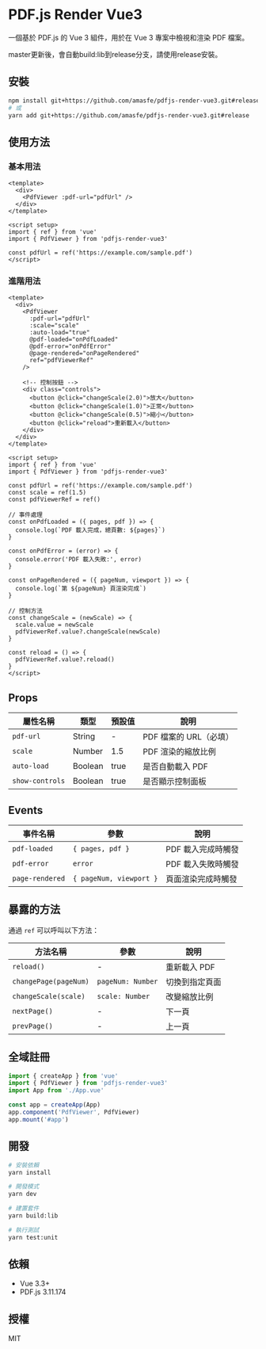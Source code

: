# PDF.js Render Vue3

一個基於 PDF.js 的 Vue 3 組件，用於在 Vue 3 專案中檢視和渲染 PDF 檔案。

master更新後，會自動build:lib到release分支，請使用release安裝。

## 安裝

```bash
npm install git+https://github.com/amasfe/pdfjs-render-vue3.git#release
# 或
yarn add git+https://github.com/amasfe/pdfjs-render-vue3.git#release
```

## 使用方法

### 基本用法

```vue
<template>
  <div>
    <PdfViewer :pdf-url="pdfUrl" />
  </div>
</template>

<script setup>
import { ref } from 'vue'
import { PdfViewer } from 'pdfjs-render-vue3'

const pdfUrl = ref('https://example.com/sample.pdf')
</script>
```

### 進階用法

```vue
<template>
  <div>
    <PdfViewer
      :pdf-url="pdfUrl"
      :scale="scale"
      :auto-load="true"
      @pdf-loaded="onPdfLoaded"
      @pdf-error="onPdfError"
      @page-rendered="onPageRendered"
      ref="pdfViewerRef"
    />

    <!-- 控制按鈕 -->
    <div class="controls">
      <button @click="changeScale(2.0)">放大</button>
      <button @click="changeScale(1.0)">正常</button>
      <button @click="changeScale(0.5)">縮小</button>
      <button @click="reload">重新載入</button>
    </div>
  </div>
</template>

<script setup>
import { ref } from 'vue'
import { PdfViewer } from 'pdfjs-render-vue3'

const pdfUrl = ref('https://example.com/sample.pdf')
const scale = ref(1.5)
const pdfViewerRef = ref()

// 事件處理
const onPdfLoaded = ({ pages, pdf }) => {
  console.log(`PDF 載入完成，總頁數: ${pages}`)
}

const onPdfError = (error) => {
  console.error('PDF 載入失敗:', error)
}

const onPageRendered = ({ pageNum, viewport }) => {
  console.log(`第 ${pageNum} 頁渲染完成`)
}

// 控制方法
const changeScale = (newScale) => {
  scale.value = newScale
  pdfViewerRef.value?.changeScale(newScale)
}

const reload = () => {
  pdfViewerRef.value?.reload()
}
</script>
```

## Props

| 屬性名稱        | 類型    | 預設值 | 說明                   |
| --------------- | ------- | ------ | ---------------------- |
| `pdf-url`       | String  | -      | PDF 檔案的 URL（必填） |
| `scale`         | Number  | 1.5    | PDF 渲染的縮放比例     |
| `auto-load`     | Boolean | true   | 是否自動載入 PDF       |
| `show-controls` | Boolean | true   | 是否顯示控制面板       |

## Events

| 事件名稱        | 參數                    | 說明               |
| --------------- | ----------------------- | ------------------ |
| `pdf-loaded`    | `{ pages, pdf }`        | PDF 載入完成時觸發 |
| `pdf-error`     | `error`                 | PDF 載入失敗時觸發 |
| `page-rendered` | `{ pageNum, viewport }` | 頁面渲染完成時觸發 |

## 暴露的方法

通過 `ref` 可以呼叫以下方法：

| 方法名稱              | 參數              | 說明           |
| --------------------- | ----------------- | -------------- |
| `reload()`            | -                 | 重新載入 PDF   |
| `changePage(pageNum)` | `pageNum: Number` | 切換到指定頁面 |
| `changeScale(scale)`  | `scale: Number`   | 改變縮放比例   |
| `nextPage()`          | -                 | 下一頁         |
| `prevPage()`          | -                 | 上一頁         |

## 全域註冊

```javascript
import { createApp } from 'vue'
import { PdfViewer } from 'pdfjs-render-vue3'
import App from './App.vue'

const app = createApp(App)
app.component('PdfViewer', PdfViewer)
app.mount('#app')
```

## 開發

```bash
# 安裝依賴
yarn install

# 開發模式
yarn dev

# 建置套件
yarn build:lib

# 執行測試
yarn test:unit
```

## 依賴

- Vue 3.3+
- PDF.js 3.11.174

## 授權

MIT
